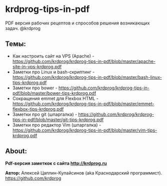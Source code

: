 # krdprog-tips-in-pdf
PDF версия рабочих рецептов и спрособов решения возникающих задач. @krdprog

## Темы:

- Как настроить сайт на VPS (Apache) - https://github.com/krdprog/krdprog-tips-in-pdf/blob/master/apache-site-in-vps-krdprog.pdf
- Заметки про Linux и bash-скриптинг - https://github.com/krdprog/krdprog-tips-in-pdf/blob/master/bash-linux-tips-krdprog.pdf
- Заметки про bower - https://github.com/krdprog/krdprog-tips-in-pdf/blob/master/bower-tips-krdprog.pdf
- Сокращения emmet для Flexbox HTML - https://github.com/krdprog/krdprog-tips-in-pdf/blob/master/emmet-flexbox-tips-krdprog.pdf
- Заметки про git (шпаргалка) - https://github.com/krdprog/krdprog-tips-in-pdf/blob/master/git-tips-krdprog.pdf
- Заметки про редактор Vim (шпаргалка) - https://github.com/krdprog/krdprog-tips-in-pdf/blob/master/vim-tips-krdprog.pdf

## About:

**Pdf-версия заметкок с сайта http://krdprog.ru**

**Автор:** Алексей Цаплин-Купайсинов (aka Краснодарский программист). https://github.com/krdprog
